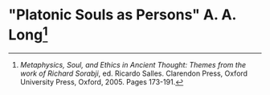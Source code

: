 # "Platonic Souls as Persons" A. A. Long[^1]



[^1]: *Metaphysics, Soul, and Ethics in Ancient Thought: Themes from the work of Richard Sorabji*, ed. Ricardo Salles. Clarendon Press, Oxford University Press, Oxford, 2005. Pages 173-191.
